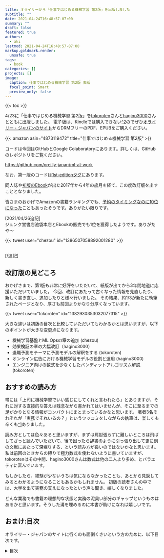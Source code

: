 ```yaml
---
title: オライリーから「仕事ではじめる機械学習 第2版」を出版しました
subtitle: ""
date: 2021-04-24T16:48:57-07:00
summary: ""
draft: false
featured: true
authors:
  - aki
lastmod: 2021-04-24T16:48:57-07:00
markup.goldmark.render:
  unsafe: true
tags:
  - book
categories: []
projects: []
image:
  caption: 仕事ではじめる機械学習 第2版 表紙
  focal_point: Smart
  preview_only: false
---
```

{{< toc >}}

4/23に「仕事ではじめる機械学習 第2版」を[tokoroten](https://twitter.com/torkoroten)さんと[hagino3000](https://twitter.com/hagino3000)さんとともに出版しました。
電子版は、Kindleでは購入できない[^2](https://twitter.com/chezou/status/1385414782396747779)のでぜひ[オライリー・ジャパンのサイト](https://www.oreilly.co.jp/books/9784873119472/)からDRMフリーのPDF、EPUBをご購入ください。

{{< amazon asin="4873119472" title="仕事ではじめる機械学習 第2版" >}}

コードは今回はGitHubとGoogle Colaboratoryにあります。詳しくは、GitHubのレポジトリをご覧ください。

https://github.com/oreilly-japan/ml-at-work

なお、第一版のコードは[1st-editionタグ](https://github.com/oreilly-japan/ml-at-work/tree/1st-edition)にあります。

同人誌や[初版のEbook](https://chezo.uno/post/2017-10-20_oreilly-ml-for-business-cf835ff4c128/)が出た2017年から4年の歳月を経て、この度改訂版を出すこととなりました。

皆さまのおかげでAmazonの書籍ランキングでも、[予約のタイミングなのに10位になった](http://twitter.com/soaredbooks/status/1382676299899019272)こともあったそうです。ありがたい限りです。

\[2021/04/26追記]\
ジュンク堂書店池袋本店とEbookの販売でも1位を獲得したようです。ありがたや〜

{{<  tweet user="chezou" id="1386507058892001280" >}}

\
\[/追記]

## 改訂版の見どころ

おかげさまで、第1版も非常に好評をいただいて、紙版が出てから3年間地道に応援いただいていました。
今回、改訂にあたって古くなった情報を見直したり、新しく書き直し、追加したりと様々行いました。
その結果、約1/3が新たに執筆されたページとなり、厚さも前回よりかなり分厚くなっています。

{{< tweet user="tokoroten" id="1382930353032077315" >}}

大きな違いは初版の目次と比較していただいてもわかるかとは思いますが、以下のポイントが大きな変更点になります。

* 機械学習基盤とML Opsの章の追加 (chezou)
* 効果検証の章の大幅改訂（hagino3000）
* 退職予測をテーマに予測モデルの解釈をする (tokoroten)
* オンライン広告における機械学習モデルの役割と運用 (hagino3000)
* エンジニア向けの数式を少なくしたバンディットアルゴリズム解説 (tokoroten)

## おすすめの読み方

帯には「上司に機械学習でいい感じにしてくれと言われたら」とありますが、それに対する直接的な答えは残念ながら書かれてはいませんが、そこに至るまでの足がかりとなる情報がコンパクトにまとまっているかなと思います。
著者3名それぞれが「実務でそれいるの？」というツッコミをしながらの執筆は、楽しくも辛くも[^1](海外移住に出産に本業のデスマラッシュにと、全員なぜか締切と重なる様々な出来事があった)ありました。

読み方としては色々あると思いますが、まずは肩肘張らずに難しいところは飛ばしてざっと読んでいただいて、後で困ったら辞書のように引っ張り出して更に別の文献にあたって深堀りする、という読み方が良いのではないかなと思います。
私は前回のときからの縛りで極力数式を使わないように書いていますが、tokorotenはその中間、hagino3000さんは数式は他の二人より多め、とバラエティに富んでいます。

もしかしたら、経験が少ないうちは気にならなかったことも、あとから見返してみるとわかるようになることもあるかもしれません。
初版の読者さんの中では、大学を出て実務の支えになったという声も聞き、嬉しくなりました。

どんな業務でも書籍の理想的な状態と実務の泥臭い部分のギャップというものはあるかと思います。そうした溝を埋めるのに本書が助けになれば嬉しいです。

## おまけ:目次

オライリー・ジャパンのサイトに行くのも面倒くさいという方のために、以下目次です。

<details>
<summary>目次</summary>

```text
まえがき

第I部

1章　機械学習プロジェクトのはじめ方
    1.1　機械学習はどのように使われるのか
    1.2　機械学習プロジェクトの流れ
        1.2.1　ビジネス課題を機械学習の課題に定式化する
        1.2.2　類似の課題を、論文を中心にサーベイする
        1.2.3　機械学習をしなくて良い方法を考える
        1.2.4　システム設計を考える
        1.2.5　特徴量、教師データとログの設計をする
        1.2.6　実データの収集と前処理をする
        1.2.7　探索的データ分析とアルゴリズムを選定する
        1.2.8　学習、パラメータチューニング
        1.2.9　システムに組み込む
    1.3　実システムにおける機械学習の問題点への対処方法
        1.3.1　人手でゴールドスタンダードを用意して、予測性能のモニタリングをする
        1.3.2　予測モデルをモジュール化してアルゴリズムのA/Bテストができるようにする
        1.3.3　モデルのバージョン管理をして、いつでも切り戻し可能にする
        1.3.4　データ処理のパイプラインごと保存する
        1.3.5　開発/本番環境の言語/フレームワークを揃える
    1.4　機械学習を含めたシステムを成功させるには
    1.5　この章のまとめ

2章　機械学習で何ができる？
    2.1　どのアルゴリズムを選ぶべきか？
    2.2　分類
        2.2.1　パーセプトロン
        2.2.2　ロジスティック回帰
        2.2.3　SVM
        2.2.4　ニューラルネットワーク
        2.2.5　k-NN
        2.2.6　決定木、ランダムフォレスト、GBDT
    2.3　回帰
        2.3.1　線形回帰の仕組み
    2.4　クラスタリング・次元削減
        2.4.1　クラスタリング
        2.4.2　次元削減
    2.5　その他
        2.5.1　推薦
        2.5.2　異常検知
        2.5.3　頻出パターンマイニング
        2.5.4　強化学習
    2.6　この章のまとめ

3章　学習結果を評価するには
    3.1　分類の評価
        3.1.1　正解率を使えば良いのか？
        3.1.2　データ数の偏りを考慮する適合率と再現率
        3.1.3　F値でバランスの良い性能を見る
        3.1.4　混同行列を知る
        3.1.5　多クラス分類の平均の取り方: マイクロ平均、マクロ平均
        3.1.6　ROC曲線とAUC
        3.1.7　分類モデルを比較する
    3.2　回帰の評価
        3.2.1　平均二乗誤差
        3.2.2　決定係数
    3.3　機械学習を組み込んだシステムのA/Bテスト
    3.4　この章のまとめ

4章　システムに機械学習を組み込む
    4.1　システムに機械学習を含める流れ
    4.2　システム設計
        4.2.1　混乱しやすい「バッチ処理」と「バッチ学習」
        4.2.2　バッチ処理で学習、予測、予測結果をDB経由でサービングする
        4.2.3　バッチ処理で学習、リアルタイム処理で予測、予測結果をAPI経由でサービングする
        4.2.4　バッチ処理で学習、エッジのリアルタイム処理で予測する
        4.2.5　リアルタイム処理で学習をする
        4.2.6　各パターンのまとめ
    4.3　教師データを取得するためのログ設計
        4.3.1　特徴量や教師データに使いうる情報
        4.3.2　ログを保持する場所
        4.3.3　ログを設計する上での注意点
    4.4　この章のまとめ

5章　学習のためのリソースを収集する
    5.1　学習のためのリソースの取得方法
    5.2　公開されたデータセットやモデルを活用する
    5.3　開発者自身が教師データを作る
    5.4　同僚や友人などにデータ入力してもらう
    5.5　クラウドソーシングを活用する
    5.6　サービスに組み込み、ユーザーに入力してもらう
    5.7　この章のまとめ

6章　継続的トレーニングをするための機械学習基盤
    6.1　機械学習システム特有の難しさ
        6.1.1　データサイエンティストvs ソフトウェアエンジニア
        6.1.2　同一の予測結果を得る難しさ
        6.1.3　継続的トレーニングとサービングの必要性
    6.2　継続的トレーニングとML Ops
        6.2.1　リリースのアジリティを上げるための機械学習基盤
        6.2.2　ML Ops：機械学習基盤におけるCI/CD/CTを目指す取り組み
    6.3　機械学習基盤のステップ
        6.3.1　共通の実験環境
        6.3.2　予測結果のサービング
        6.3.3　学習、予測共通の処理のパイプライン化
        6.3.4　モデルの継続的学習・デプロイ
    6.4　予測結果のサービングを継続し続けるために
        6.4.1　監視・モニタリング
        6.4.2　定期的なテスト
    6.5　この章のまとめ

7章　効果検証：機械学習にもとづいた施策の成果を判断する
    7.1　効果検証の概要
        7.1.1　ビジネス指標（メトリクス）を用いた施策の評価
        7.1.2　施策実行後の効果検証の重要性
        7.1.3　オフライン検証とオンライン検証
        7.1.4　指標の選定
    7.2　因果効果の推定
        7.2.1　相関関係と因果関係の区別
        7.2.2　ルービンの因果モデル
        7.2.3　セレクションバイアスによるみせかけの効果
        7.2.4　ランダム化比較試験
        7.2.5　過去との比較で判断するのは難しい
    7.3　仮説検定の枠組み
        7.3.1　なぜ仮説検定なのか
        7.3.2　コインは歪んでいるか
        7.3.3　獲得ユーザーの継続利用率の比較
        7.3.4　差の信頼区間を求める
        7.3.5　偽陽性と偽陰性
        7.3.6　p値ハック
    7.4　A/Bテストの設計と実施
        7.4.1　2 群の抽出と標本サイズ
        7.4.2　継続的なA/Bテストと終了判定
        7.4.3　A/Aテストによる均質さの確認
        7.4.4　施策同士の相互作用に注意
        7.4.5　A/Bテストの仕組み作り
    7.5　オフライン検証
        7.5.1　ビジネス指標を使った予測モデルの評価
        7.5.2　反実仮想の扱い
        7.5.3　Off Policy Evaluation
    7.6　A/Bテストができないとき
        7.6.1　観察データを使った効果検証
    7.7　この章のまとめ
    7.8　こぼれ話：絶対に成功するA/Bテスト、A/Bテストの母集団ハック
        7.8.1　母集団コントロールによるA/Bテストのハック
        7.8.2　休眠顧客へのアプローチ
        7.8.3　バックボタンハック
        7.8.4　母集団ハックを見抜く
        7.8.5　休眠顧客を使った低リスク実験による成功事例の積み上げ

8章　機械学習のモデルを解釈する
    8.1　Google Colaboratory にインストールされているライブラリをバージョンアップする
    8.2　学習用のファイルをアップロードして確認する
    8.3　線形回帰の係数から原因を読み解く
    8.4　ロジスティック回帰の係数から原因を読み解く
    8.5　回帰係数のp値を求める
    8.6　決定木の可視化から原因を読み解く
    8.7　ランダムフォレストのFeature Importance の可視化
    8.8　SHAPによる寄与の可視化
    8.9　従業員満足度をSHAPで可視化する
    8.10　この章のまとめ

第II部

9章　Kickstarterの分析、機械学習を使わないという選択肢
    9.1　Kickstarter のAPIを調査する
    9.2　Kickstarter のクローラーを作成する
    9.3　JSONデータをCSVに変換する
    9.4　Excel で軽く眺めてみる
    9.5　ピボットテーブルで色々と眺めてみる
    9.6　達成したのにキャンセルされたプロジェクトを見てみる
    9.7　国別に見てみる
    9.8　レポートを作る
    9.9　今後行いたいこと
    9.10　この章のまとめ

10章　Uplift Modelingによるマーケティング資源の効率化
    10.1　Uplift Modelingの四象限のセグメント
    10.2　A/Bテストの拡張を通じたUplift Modelingの概要
    10.3　Uplift Modelingのためのデータセット生成
    10.4　2 つの予測モデルを利用したUplift Modeling
    10.5　Uplift Modelingの評価方法、AUUC
    10.6　実践的な問題での活用
    10.7　Uplift Modelingを本番投入するには
    10.8　この章のまとめ

11章　バンディットアルゴリズムによる強化学習入門
    11.1　バンディットアルゴリズムの用語の整理
    11.2　確率分布の考え方
    11.3　事後分布の考え方
    11.4　事後分布の信用区間上限を用いた実装例
    11.5　UCB1
    11.6　確率的なバンディットアルゴリズム
        11.6.1　Softmax 法
        11.6.2　Thompson Sampling 法
    11.7　各種バンディットアルゴリズムの比較
    11.8　文脈付き多腕バンディットのブートストラップ法による実装
    11.9　現実の問題での課題
        11.9.1　報酬が届くのに時間がかかる
        11.9.2　オフライン実験するためのログデータがバンディットによって偏っている
        11.9.3　有効なアームは流行の移り変わりで時間変化する
        11.9.4　最善なアームが最適ではないことがある、多様性の価値
        11.9.5　アームが途中から追加される
    11.10　バンディットアルゴリズムと、A/Bテスト、Uplift Modelingの関係性
    11.11　この章のまとめ

12章　オンライン広告における機械学習
    12.1　オンライン広告のビジネス設定
        12.1.1　広告枠の売買
        12.1.2　DSPの行動方策
        12.1.3　ファーストプライスオークションの特徴
        12.1.4　入札の流れ
    12.2　問題の定式化
        12.2.1　市場価格と勝率
        12.2.2　効用（Utility）
    12.3　予測の役割と実装
        12.3.1　オーディエンスのレスポンス予測
        12.3.2　勝率（市場価格）の予測
    12.4　広告配信ログの特徴
        12.4.1　フィードバックループ
        12.4.2　不均衡データ
        12.4.3　カーディナリティの大きなカテゴリ変数
        12.4.4　打ち切りデータ
    12.5　機械学習予測モデルの運用
        12.5.1　予測を外したときの対処
        12.5.2　継続的なモデルの訓練
    12.6　この章のまとめ

あとがき
参考文献
索引
```

</details>